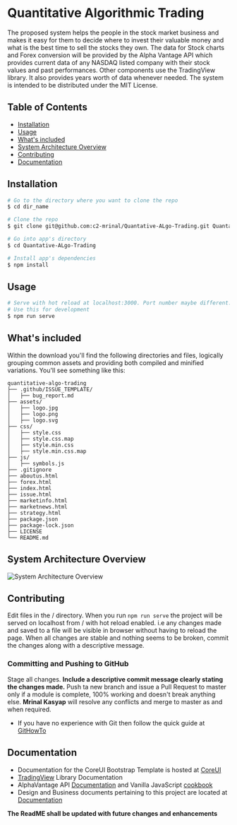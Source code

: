 # Quantitative Algorithmic Trading
The proposed system helps the people in the stock market business and makes it easy for them to decide where to invest their valuable money and what is the best time to sell the stocks they own. The data for Stock charts and Forex conversion will be provided by the Alpha Vantage API which provides current data of any NASDAQ listed company with their stock values and past performances. Other components use the TradingView library. It also provides years worth of data whenever needed. The system is intended to be distributed under the MIT License.


## Table of Contents
* [Installation](#installation)
* [Usage](#usage)
* [What's included](#whats-included)
* [System Architecture Overview](#system-architecture-overview)
* [Contributing](#contributing)
* [Documentation](#documentation)

## Installation

``` bash
# Go to the directory where you want to clone the repo
$ cd dir_name

# Clone the repo
$ git clone git@github.com:c2-mrinal/Quantative-ALgo-Trading.git Quantative-ALgo-Trading

# Go into app's directory
$ cd Quantative-ALgo-Trading

# Install app's dependencies
$ npm install
```

## Usage

``` bash
# Serve with hot reload at localhost:3000. Port number maybe different. Check terminal logs.
# Use this for development
$ npm run serve

```

## What's included
Within the download you'll find the following directories and files, logically grouping common assets and providing both compiled and minified variations. You'll see something like this:
``` 
quantitative-algo-trading
├── .github/ISSUE_TEMPLATE/
│   ├── bug_report.md
├── assets/
│   ├── logo.jpg
│   ├── logo.png
│   ├── logo.svg
├── css/
│   ├── style.css
│   ├── style.css.map
│   ├── style.min.css
│   ├── style.min.css.map
├── js/
│   ├── symbols.js
├── .gitignore
├── aboutus.html
├── forex.html
├── index.html
├── issue.html
├── marketinfo.html
├── marketnews.html
├── strategy.html
├── package.json
├── package-lock.json
├── LICENSE
└── README.md
```

## System Architecture Overview

![System Architecture Overview](https://lh3.googleusercontent.com/pw/ACtC-3eWH69gYq9NRra535M8VfXydzRSfAO_SnQ4g6N5wEIMmhsi7IZxU1jn5R9fMuj5meybwOWQk_QTCFRCTD3wvILfTr-ML1NHxWlWgrbh340JYkL90jZBOpYt80m8LSDPJzhDBlc6uIYCRO2liu2zjK1q_g=w2326-h1642-no)

## Contributing

Edit files in the / directory. When you run ```npm run serve``` the project will be served on localhost from / with hot reload enabled. i.e any changes made and saved to a file will be visible in browser without having to reload the page. When all changes are stable and nothing seems to be broken, commit the changes along with a descriptive message.

### Committing and Pushing to GitHub

Stage all changes. **Include a descriptive commit message clearly stating the changes made.** Push ta new branch and issue a Pull Request to master only if a module is complete, 100% working and doesn't break anything else. **Mrinal Kasyap** will resolve any conflicts and merge to master as and when required.

- If you have no experience with Git then follow the quick guide at [GitHowTo](https://githowto.com/)

## Documentation

- Documentation for the CoreUI Bootstrap Template is hosted at [CoreUI](https://coreui.io/docs/getting-started/introduction/#coreui-admin-template)
- [TradingView](https://www.tradingview.com/widget/) Library Documentation
- AlphaVantage API [Documentation](https://www.alphavantage.co/documentation/) and Vanilla JavaScript [cookbook](https://prediqtiv.github.io/alpha-vantage-cookbook/)
- Design and Business documents pertaining to this project are located at [Documentation](https://drive.google.com/open?id=1f4cEnPXLHRUnu_AwKlCRpet3rGzvd-_P)

**The ReadME shall be updated with future changes and enhancements**
